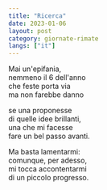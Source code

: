 ```yaml
---
title: "Ricerca"
date: 2023-01-06
layout: post
category: giornate-rimate
langs: ["it"]
---
```


Mai un'epifania,<br>
nemmeno il 6 dell'anno<br>
che feste porta via<br>
ma non farebbe danno

se una proponesse<br>
di quelle idee brillanti,<br>
una che mi facesse<br>
fare un bel passo avanti.

Ma basta lamentarmi:<br>
comunque, per adesso,<br>
mi tocca accontentarmi<br>
di un piccolo progresso.
